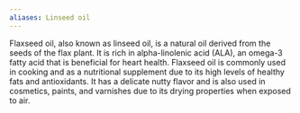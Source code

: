 ```yaml
---
aliases: Linseed oil
---
```

Flaxseed oil, also known as linseed oil, is a natural oil derived from the seeds of the flax plant. It is rich in alpha-linolenic acid (ALA), an omega-3 fatty acid that is beneficial for heart health. Flaxseed oil is commonly used in cooking and as a nutritional supplement due to its high levels of healthy fats and antioxidants. It has a delicate nutty flavor and is also used in cosmetics, paints, and varnishes due to its drying properties when exposed to air.